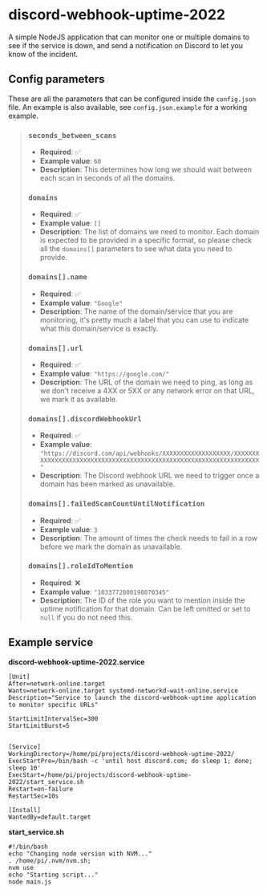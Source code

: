 # discord-webhook-uptime-2022
A simple NodeJS application that can monitor one or multiple domains to see if the service is down, and send a notification on Discord to let you know of the incident.

## Config parameters
These are all the parameters that can be configured inside the `config.json` file.
An example is also available, see `config.json.example` for a working example.

> ### `seconds_between_scans`
> - **Required**: ✅
> - **Example value**: `60`
> - **Description**: This determines how long we should wait between each scan in seconds of all the domains.
> 
> ### `domains`
> - **Required**: ✅
> - **Example value**: `[]`
> - **Description**: The list of domains we need to monitor. Each domain is expected to be provided in a specific format, so please check all the `domains[]` parameters to see what data you need to provide.
> 
> ### `domains[].name`
> - **Required**: ✅
> - **Example value**: `"Google"`
> - **Description**: The name of the domain/service that you are monitoring, it's pretty much a label that you can use to indicate what this domain/service is exactly.
> 
> ### `domains[].url`
> - **Required**: ✅
> - **Example value**: `"https://google.com/"`
> - **Description**: The URL of the domain we need to ping, as long as we don't receive a 4XX or 5XX or any network error on that URL, we mark it as available.
> 
> ### `domains[].discordWebhookUrl`
> - **Required**: ✅
> - **Example value**: `"https://discord.com/api/webhooks/XXXXXXXXXXXXXXXXXXX/XXXXXXXXXXXXXXXXXXXXXXXXXXXXXXXXXXXXXXXXXXXXXXXXXXXXXXXXXXXXXXXXXXXX"`
> - **Description**: The Discord webhook URL we need to trigger once a domain has been marked as unavailable.
> 
> ### `domains[].failedScanCountUntilNotification`
> - **Required**: ✅
> - **Example value**: `3`
> - **Description**: The amount of times the check needs to fail in a row before we mark the domain as unavailable.
> 
> ### `domains[].roleIdToMention`
> - **Required**: ❌
> - **Example value**: `"1033772800198070345"`
> - **Description**: The ID of the role you want to mention inside the uptime notification for that domain. Can be left omitted or set to `null` if you do not need this. 

## Example service
**discord-webhook-uptime-2022.service**
```
[Unit]
After=network-online.target
Wants=network-online.target systemd-networkd-wait-online.service
Description="Service to launch the discord-webhook-uptime application to monitor specific URLs"

StartLimitIntervalSec=300
StartLimitBurst=5


[Service]
WorkingDirectory=/home/pi/projects/discord-webhook-uptime-2022/
ExecStartPre=/bin/bash -c 'until host discord.com; do sleep 1; done; sleep 10'
ExecStart=/home/pi/projects/discord-webhook-uptime-2022/start_service.sh
Restart=on-failure
RestartSec=10s

[Install]
WantedBy=default.target
```

**start_service.sh**
```shell
#!/bin/bash
echo "Changing node version with NVM..."
. /home/pi/.nvm/nvm.sh;
nvm use
echo "Starting script..."
node main.js
```